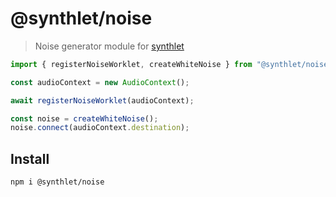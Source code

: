 # @synthlet/noise

> Noise generator module for [synthlet](https://github.com/danigb/synthlet)

```ts
import { registerNoiseWorklet, createWhiteNoise } from "@synthlet/noise";

const audioContext = new AudioContext();

await registerNoiseWorklet(audioContext);

const noise = createWhiteNoise();
noise.connect(audioContext.destination);
```

## Install

```
npm i @synthlet/noise
```
